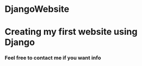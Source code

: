 # DjangoWebsite
<h1> Creating my first website using Django</h1>
<h3> Feel free to contact me if you want info</h3>
